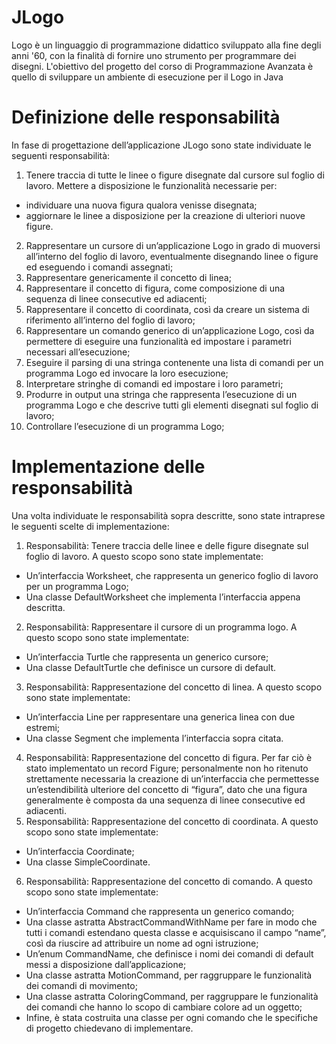 # JLogo
Logo è un linguaggio di programmazione didattico sviluppato alla fine degli anni '60, con 
la finalità di fornire uno strumento per programmare dei disegni. 
L'obiettivo del progetto del corso di Programmazione Avanzata è quello di sviluppare un 
ambiente di esecuzione per il Logo in Java

# Definizione delle responsabilità
In fase di progettazione dell’applicazione JLogo sono state individuate le seguenti 
responsabilità:
1) Tenere traccia di tutte le linee o figure disegnate dal cursore sul foglio di lavoro. Mettere a 
disposizione le funzionalità necessarie per:
- individuare una nuova figura qualora venisse disegnata;
- aggiornare le linee a disposizione per la creazione di ulteriori nuove figure.
2) Rappresentare un cursore di un’applicazione Logo in grado di muoversi all’interno del foglio 
di lavoro, eventualmente disegnando linee o figure ed eseguendo i comandi assegnati;
3) Rappresentare genericamente il concetto di linea;
4) Rappresentare il concetto di figura, come composizione di una sequenza di linee 
consecutive ed adiacenti;
5) Rappresentare il concetto di coordinata, così da creare un sistema di riferimento all’interno 
del foglio di lavoro;
6) Rappresentare un comando generico di un’applicazione Logo, così da permettere di
eseguire una funzionalità ed impostare i parametri necessari all’esecuzione;
7) Eseguire il parsing di una stringa contenente una lista di comandi per un programma Logo
ed invocare la loro esecuzione;
8) Interpretare stringhe di comandi ed impostare i loro parametri;
9) Produrre in output una stringa che rappresenta l’esecuzione di un programma Logo e che 
descrive tutti gli elementi disegnati sul foglio di lavoro;
10) Controllare l’esecuzione di un programma Logo;

# Implementazione delle responsabilità
Una volta individuate le responsabilità sopra descritte, sono state intraprese le seguenti scelte 
di implementazione:
1) Responsabilità: Tenere traccia delle linee e delle figure disegnate sul foglio di lavoro.
A questo scopo sono state implementate:
- Un’interfaccia Worksheet, che rappresenta un generico foglio di lavoro per un 
programma Logo;
- Una classe DefaultWorksheet che implementa l’interfaccia appena descritta.
2) Responsabilità: Rappresentare il cursore di un programma logo.
A questo scopo sono state implementate:
- Un’interfaccia Turtle che rappresenta un generico cursore;
- Una classe DefaultTurtle che definisce un cursore di default.
3) Responsabilità: Rappresentazione del concetto di linea.
A questo scopo sono state implementate:
- Un’interfaccia Line per rappresentare una generica linea con due estremi;
- Una classe Segment che implementa l’interfaccia sopra citata.
4) Responsabilità: Rappresentazione del concetto di figura.
Per far ciò è stato implementato un record Figure;
personalmente non ho ritenuto strettamente necessaria la creazione di un’interfaccia che 
permettesse un’estendibilità ulteriore del concetto di “figura”, dato che una figura 
generalmente è composta da una sequenza di linee consecutive ed adiacenti. 
5) Responsabilità: Rappresentazione del concetto di coordinata.
A questo scopo sono state implementate:
- Un’interfaccia Coordinate;
- Una classe SimpleCoordinate.
6) Responsabilità: Rappresentazione del concetto di comando.
A questo scopo sono state implementate:
- Un’interfaccia Command che rappresenta un generico comando;
- Una classe astratta AbstractCommandWithName per fare in modo che tutti i comandi 
estendano questa classe e acquisiscano il campo “name”, così da riuscire ad attribuire 
un nome ad ogni istruzione;
- Un’enum CommandName, che definisce i nomi dei comandi di default messi a 
disposizione dall’applicazione;
- Una classe astratta MotionCommand, per raggruppare le funzionalità dei comandi di 
movimento;
- Una classe astratta ColoringCommand, per raggruppare le funzionalità dei comandi che 
hanno lo scopo di cambiare colore ad un oggetto;
- Infine, è stata costruita una classe per ogni comando che le specifiche di progetto 
chiedevano di implementare.


